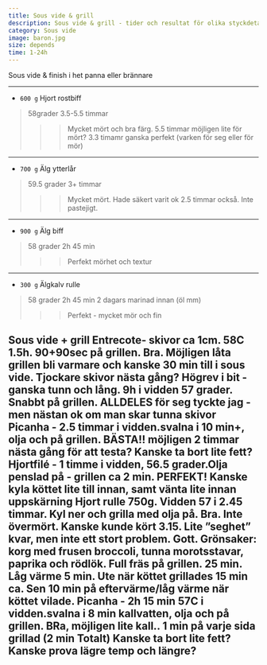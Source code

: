 ```yaml
---
title: Sous vide & grill 
description: Sous vide & grill - tider och resultat för olika styckdetaljer och kött
category: Sous vide
image: baron.jpg
size: depends
time: 1-24h
---
```


 Sous vide & finish i het panna eller brännare

---

* `600 g` Hjort rostbiff 
> 58grader
> 3.5-5.5 timmar
>>> Mycket mört och bra färg. 5.5 timmar möjligen lite för mört? 3.3 timamr ganska perfekt (varken för seg eller för mör)

---

* `700 g` Älg ytterlår 
> 59.5 grader
> 3+ timmar
>>> Mycket mört. Hade säkert varit ok 2.5 timmar också. Inte pastejigt.

---

* `900 g` Älg biff 
> 58 grader
> 2h 45 min
>>> Perfekt mörhet och textur

---

* `300 g` Älgkalv rulle 
> 58 grader
> 2h 45 min
> 2 dagars marinad innan (öl mm)
>>> Perfekt - mycket mör och fin







Sous vide + grill 
Entrecote- skivor ca 1cm. 58C 1.5h. 90+90sec på grillen. Bra. Möjligen låta grillen bli varmare och kanske 30 min till i sous vide. Tjockare skivor nästa gång?
Högrev i bit - ganska tunn och lång. 9h i vidden 57 grader. Snabbt på grillen. ALLDELES för seg tyckte jag - men nästan ok om man skar tunna skivor
Picanha - 2.5 timmar i vidden.svalna i 10 min+, olja och på grillen. BÄSTA!! möjligen 2 timmar nästa gång för att testa? Kanske ta bort lite fett?
Hjortfilé - 1 timme i vidden, 56.5 grader.Olja penslad på - grillen ca 2 min. PERFEKT! Kanske kyla köttet lite till innan, samt vänta lite innan uppskärning
Hjort rulle 750g. Vidden 57 i 2.45 timmar. Kyl ner och grilla med olja på. Bra. Inte övermört. Kanske kunde kört 3.15. Lite ”seghet” kvar, men inte ett stort problem. Gott.
Grönsaker: korg med frusen broccoli, tunna morotsstavar, paprika och rödlök. Full fräs på grillen. 25 min. Låg värme 5 min. Ute när köttet grillades 15 min ca. Sen 10 min på eftervärme/låg värme när köttet vilade.
Picanha - 2h 15 min 57C i vidden.svalna i 8 min kallvatten, olja och på grillen. BRa, möjligen lite kall.. 1 min på varje sida grillad (2 min Totalt) Kanske ta bort lite fett? Kanske prova lägre temp och längre?
---




